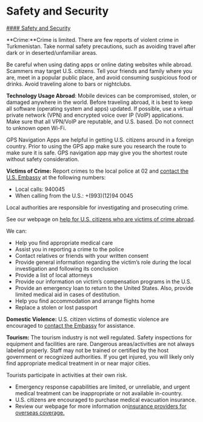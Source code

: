 # Safety and Security

[#### Safety and Security](javascript:void(0); "Safety and Security")

**Crime:**Crime is limited. There are few reports of violent crime in Turkmenistan. Take normal safety precautions, such as avoiding travel after dark or in deserted/unfamiliar areas.  
  
Be careful when using dating apps or online dating websites while abroad. Scammers may target U.S. citizens. Tell your friends and family where you are, meet in a popular public place, and avoid consuming suspicious food or drinks. Avoid traveling alone to bars or nightclubs.

**Technology Usage Abroad**: Mobile devices can be compromised, stolen, or damaged anywhere in the world. Before traveling abroad, it is best to keep all software (operating system and apps) updated. If possible, use a virtual private network (VPN) and encrypted voice over IP (VoIP) applications. Make sure that all VPN/VoIP are reputable, and U.S. based. Do not connect to unknown open Wi-Fi.

GPS Navigation Apps are helpful in getting U.S. citizens around in a foreign country. Prior to using the GPS app make sure you research the route to make sure it is safe. GPS navigation app may give you the shortest route without safety consideration.

**Victims of Crime:** Report crimes to the local police at 02 and [contact the U.S. Embassy](https://tm.usembassy.gov/#emergency) at the following numbers:

* Local calls: 940045
* When calling from the U.S.: +(993)(12)94 0045

Local authorities are responsible for investigating and prosecuting crime.

See our webpage on [help for U.S. citizens who are victims of crime abroad](https://travel.state.gov/content/travel/en/international-travel/emergencies/crime.html).

We can:

* Help you find appropriate medical care
* Assist you in reporting a crime to the police
* Contact relatives or friends with your written consent
* Provide general information regarding the victim’s role during the local investigation and following its conclusion
* Provide a list of local attorneys
* Provide our information on victim’s compensation programs in the U.S.
* Provide an emergency loan to return to the United States. Also, provide limited medical aid in cases of destitution.
* Help you find accommodation and arrange flights home
* Replace a stolen or lost passport

**Domestic Violence:** U.S. citizen victims of domestic violence are encouraged to [contact the Embassy](https://tm.usembassy.gov/#emergency) for assistance.

**Tourism:** The tourism industry is not well regulated. Safety inspections for equipment and facilities are rare. Dangerous areas/activities are not always labeled properly. Staff may not be trained or certified by the host government or recognized authorities. If you get injured, you will likely only find appropriate medical treatment in or near major cities.

Tourists participate in activities at their own risk.

* Emergency response capabilities are limited, or unreliable, and urgent medical treatment can be inappropriate or not available in-country.
* U.S. citizens are encouraged to purchase medical evacuation insurance.
* Review our webpage for more information on[insurance providers for overseas coverage.](https://travel.state.gov/content/travel/en/international-travel/before-you-go/your-health-abroad/Insurance_Coverage_Overseas.html?cq_ck=1708701048867)